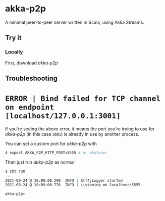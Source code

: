 # akka-p2p

A minimal peer-to-peer server written in Scala, using Akka Streams.

## Try it

### Locally

First, download _akka-p2p_


## Troubleshooting

# `ERROR | Bind failed for TCP channel on endpoint [localhost/127.0.0.1:3001]`

If you're seeing the above error, it means the port you're trying to use for _akka-p2p_ (in this case `3001`) is already in use by another process.

You can set a custom port for _akka-p2p_ with

```bash
$ export AKKA_P2P_HTTP_PORT=5555 # or whatever
```

Then just run _akka-p2p_ as normal

```bash
$ sbt run
...
2021-09-24 @ 18:09:00.290  INFO | Slf4jLogger started
2021-09-24 @ 18:09:00.776  INFO | Listening on localhost:5555

akka-p2p>
```